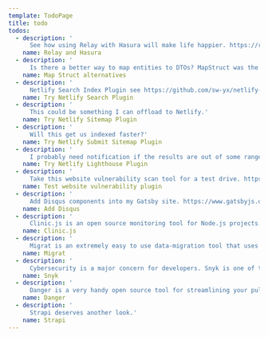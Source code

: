 ```yaml
---
template: TodoPage
title: todo
todos:
  - description: '
      See how using Relay with Hasura will make life happier. https://relay.dev/'
    name: Relay and Hasura
  - description: '
      Is there a better way to map entities to DTOs? MapStruct was the winner in 2018'
    name: Map Struct alternatives
  - description: '
      Netlify Search Index Plugin see https://github.com/sw-yx/netlify-plugin-search-index#readme'
    name: Try Netlify Search Plugin
  - description: '
      This could be something I can offload to Netlify.'
    name: Try Netlify Sitemap Plugin
  - description: '
      Will this get us indexed faster?'
    name: Try Netlify Submit Sitemap Plugin
  - description: '
      I probably need notification if the results are out of some range.'
    name: Try Netlify Lighthouse Plugin
  - description: '
      Take this website vulnerability scan tool for a test drive. https://github.com/lirantal/is-website-vulnerable'
    name: Test website vulnerability plugin
  - description: '
      Add Disqus components into my Gatsby site. https://www.gatsbyjs.org/packages/gatsby-plugin-disqus/'
    name: Add Disqus
  - description: '
      Clinic.js is an open source monitoring tool for Node.js projects. It combines three different tools—Doctor, Bubbleprof, and Flame—that help you monitor, detect, and solve performance issues with Node.js.'
    name: Clinic.js
  - description: '
      Migrat is an extremely easy to use data-migration tool that uses plain text. It works across a diverse range of stacks and processes that make it even more convenient.'
    name: Migrat
  - description: '
      Cybersecurity is a major concern for developers. Snyk is one of the most well-known tools to fix vulnerabilities in open source components. It started as a project to fix vulnerabilities in Node.js projects and has evolved to detect and fix vulnerabilities in Ruby, Java, Python, and Scala apps as well.'
    name: Snyk
  - description: '
      Danger is a very handy open source tool for streamlining your pull request (PR) checks. As Danger's library description says, the tool helps you "formalize" your code review system by managing PR checks. Danger integrates with your CI and helps you speed up the review process.'
    name: Danger
  - description: '
      Strapi deserves another look.'
    name: Strapi
---
```

